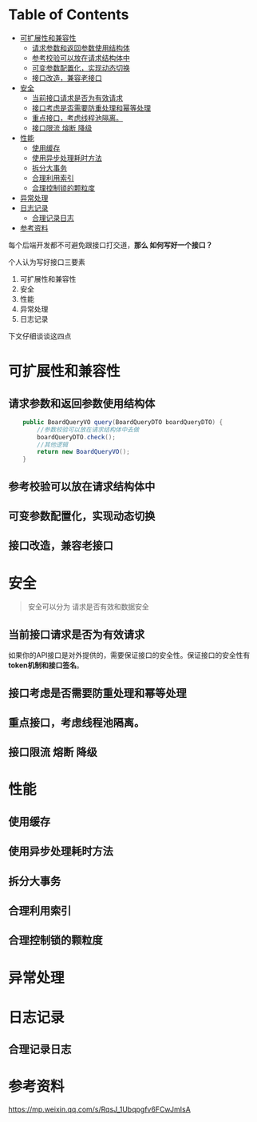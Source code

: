 # Table of Contents

* [可扩展性和兼容性](#可扩展性和兼容性)
  * [请求参数和返回参数使用结构体](#请求参数和返回参数使用结构体)
  * [参考校验可以放在请求结构体中](#参考校验可以放在请求结构体中)
  * [可变参数配置化，实现动态切换](#可变参数配置化实现动态切换)
  * [接口改造，兼容老接口](#接口改造兼容老接口)
* [安全](#安全)
  * [当前接口请求是否为有效请求](#当前接口请求是否为有效请求)
  * [接口考虑是否需要防重处理和幂等处理](#接口考虑是否需要防重处理和幂等处理)
  * [重点接口，考虑线程池隔离。](#重点接口考虑线程池隔离)
  * [接口限流 熔断 降级](#接口限流-熔断-降级)
* [性能](#性能)
  * [使用缓存](#使用缓存)
  * [使用异步处理耗时方法](#使用异步处理耗时方法)
  * [拆分大事务](#拆分大事务)
  * [合理利用索引](#合理利用索引)
  * [合理控制锁的颗粒度](#合理控制锁的颗粒度)
* [异常处理](#异常处理)
* [日志记录](#日志记录)
  * [合理记录日志](#合理记录日志)
* [参考资料](#参考资料)




每个后端开发都不可避免跟接口打交道，**那么 如何写好一个接口？**

个人认为写好接口三要素

1. 可扩展性和兼容性
2. 安全
3. 性能
4. 异常处理
5. 日志记录

下文仔细谈谈这四点



# 可扩展性和兼容性



## 请求参数和返回参数使用结构体

```java
    public BoardQueryVO query(BoardQueryDTO boardQueryDTO) {
        //参数校验可以放在请求结构体中去做
        boardQueryDTO.check();
        //其他逻辑
        return new BoardQueryVO();
    }
```



## 参考校验可以放在请求结构体中



## 可变参数配置化，实现动态切换



## 接口改造，兼容老接口



# 安全

> 安全可以分为 请求是否有效和数据安全

## 当前接口请求是否为有效请求

如果你的API接口是对外提供的，需要保证接口的安全性。保证接口的安全性有**token机制和接口签名**。





## 接口考虑是否需要防重处理和幂等处理

## 重点接口，考虑线程池隔离。



## 接口限流 熔断 降级



# 性能

## 使用缓存

## 使用异步处理耗时方法

## 拆分大事务

## 合理利用索引

## 合理控制锁的颗粒度





# 异常处理



# 日志记录

## 合理记录日志


# 参考资料
https://mp.weixin.qq.com/s/RqsJ_1Ubqpgfv6FCwJmIsA
